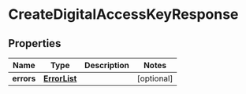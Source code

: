 
# CreateDigitalAccessKeyResponse

## Properties
Name | Type | Description | Notes
------------ | ------------- | ------------- | -------------
**errors** | [**ErrorList**](ErrorList.md) |  |  [optional]



